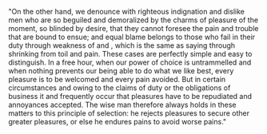 "On the other hand, we denounce with righteous indignation and dislike men who are so beguiled and
demoralized by the charms of pleasure of the moment, so blinded by desire, that they cannot foresee the
pain and trouble that are bound to ensue; and equal blame belongs to those who fail in their duty
through weakness of and , which is the same as saying through shrinking from toil and pain. These cases 
are perfectly simple and easy to distinguish. In a free hour, when our power of choice is untrammelled 
and when nothing prevents our being able to do what we like best, every pleasure is to be welcomed and 
every pain avoided. But in certain circumstances and owing to the claims of duty or the obligations of 
business it and  frequently occur that pleasures have to be repudiated and annoyances accepted. The 
wise man therefore always holds in these matters to this principle of selection: he rejects pleasures 
to secure other greater pleasures, or else he endures pains to avoid worse pains."